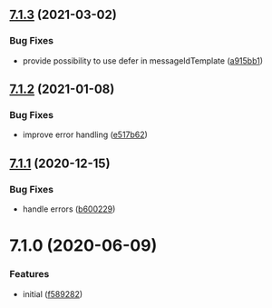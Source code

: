 ## [7.1.3](https://github.com/softwaregroup-bg/ut-port-voicecom/compare/v7.1.2...v7.1.3) (2021-03-02)


### Bug Fixes

* provide possibility to use defer in messageIdTemplate ([a915bb1](https://github.com/softwaregroup-bg/ut-port-voicecom/commit/a915bb11b50b11ad05480100acae4e0d65ed2132))



## [7.1.2](https://github.com/softwaregroup-bg/ut-port-voicecom/compare/v7.1.1...v7.1.2) (2021-01-08)


### Bug Fixes

* improve error handling ([e517b62](https://github.com/softwaregroup-bg/ut-port-voicecom/commit/e517b620bdb6448d5e3d927c30d09969203f598c))



## [7.1.1](https://github.com/softwaregroup-bg/ut-port-voicecom/compare/v7.1.0...v7.1.1) (2020-12-15)


### Bug Fixes

* handle errors ([b600229](https://github.com/softwaregroup-bg/ut-port-voicecom/commit/b600229054eda1545579809037fc41b71f34a163))



# 7.1.0 (2020-06-09)


### Features

* initial ([f589282](https://github.com/softwaregroup-bg/ut-port-voicecom/commit/f5892829d4481f8fe6302b8fec931d60401575ac))



